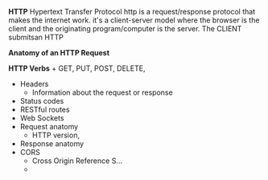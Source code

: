 **HTTP**
Hypertext Transfer Protocol
    http is a request/response protocol that makes the internet work. it's a client-server model where the browser is the client and the originating program/computer is the server. The CLIENT submitsan HTTP 

**Anatomy of an HTTP Request**


**HTTP Verbs**
    + GET, PUT, POST, DELETE,
- Headers
    + Information about the request or response
- Status codes
- RESTful routes
- Web Sockets
- Request anatomy
    + HTTP version, 
- Response anatomy
- CORS
    + Cross Origin Reference S...
    + 